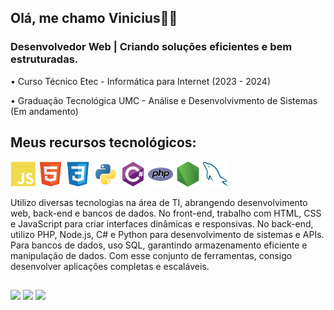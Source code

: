 ## Olá, me chamo Vinicius👋😁
### Desenvolvedor Web | Criando soluções eficientes e bem estruturadas.

• Curso Técnico Etec - Informática para Internet (2023 - 2024)

• Graduação Tecnológica UMC - Análise e Desenvolvivmento de Sistemas (Em andamento)

## Meus recursos tecnológicos:

<div style="display: inline_block">
  <img align="center" alt="Vini-Js" height="40" width="40" src="https://raw.githubusercontent.com/devicons/devicon/master/icons/javascript/javascript-plain.svg">
  <img align="center" alt="Vini-HTML" height="40" width="40" src="https://raw.githubusercontent.com/devicons/devicon/master/icons/html5/html5-original.svg">
  <img align="center" alt="Vini-CSS" height="40" width="40" src="https://raw.githubusercontent.com/devicons/devicon/master/icons/css3/css3-original.svg">
  <img align="center" alt="Vini-Python" height="40" width="40" src="https://raw.githubusercontent.com/devicons/devicon/master/icons/python/python-original.svg">
  <img align="center" alt="Vini-Csharp" height="40" width="40" src="https://raw.githubusercontent.com/devicons/devicon/master/icons/csharp/csharp-original.svg">
  <img align="center" alt="Vini-Php" height="40" width="40" src="https://raw.githubusercontent.com/devicons/devicon/master/icons/php/php-original.svg">
  <img align="center" alt="Vini-NodeJs" height="40" width="40" src="https://raw.githubusercontent.com/devicons/devicon/master/icons/nodejs/nodejs-original.svg">
  <img align="center" alt="Vini-NodeJs" height="40" width="40" src="https://raw.githubusercontent.com/devicons/devicon/master/icons/mysql/mysql-original.svg">

</div>
<br>
      Utilizo diversas tecnologias na área de TI, abrangendo desenvolvimento web, back-end e bancos de dados. No front-end, trabalho com HTML, CSS e JavaScript para criar interfaces dinâmicas e responsivas. No back-end, utilizo PHP, Node.js, C# e Python para desenvolvimento de sistemas e APIs. Para bancos de dados, uso SQL, garantindo armazenamento eficiente e manipulação de dados. Com esse conjunto de ferramentas, consigo desenvolver aplicações completas e escaláveis.
  
  ##
 
<div> 
  <a href="https://instagram.com/viininnn" target="_blank"><img src="https://img.shields.io/badge/-Instagram-%23E4405F?style=for-the-badge&logo=instagram&logoColor=white" target="_blank"></a>
  <a href = "mailto:viniciuscosta2801@gmail.com"><img src="https://img.shields.io/badge/-Gmail-%23333?style=for-the-badge&logo=gmail&logoColor=white" target="_blank"></a>
  <a href="https://www.linkedin.com/in/vinicius-costa-647598344" target="_blank"><img src="https://img.shields.io/badge/-LinkedIn-%230077B5?style=for-the-badge&logo=linkedin&logoColor=white" target="_blank"></a> 
  
</div>
